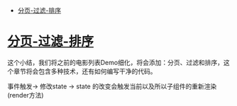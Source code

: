 - [分页-过滤-排序](分页-过滤-排序)

# [分页-过滤-排序](分页-过滤-排序)

这个小结，我们将之前的电影列表Demo细化，将会添加：分页、过滤和排序，这个章节将会包含多种技术，还有如何编写干净的代码。

事件触发-> 修改state -> state 的改变会触发当前以及所以子组件的重新渲染(render方法)